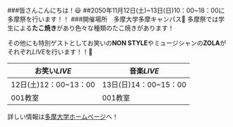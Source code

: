 ###皆さんこんにちは！:smiley:
##2050年11月12日(土)~13日(日)10：00~18：00に多摩祭を行います！！
###開催場所　多摩大学多摩キャンパス:school:
多摩祭では学生による**たこ焼き**があり色々な種類のたこ焼きがあります！

その他にも特別ゲストとしてお笑いの**NON STYLE**やミュージシャンの**ZOLA**がそれぞれ*LIVE*を行います！！:star2:

お笑い*LIVE*|音楽*LIVE*
-----------|---------
12日(土)12：00~13：00|13日(日)14：00~15：00
001教室|001教室
詳しい情報は[多摩大学ホームページ](http://www.tama.ac.jp/topics/news/2016/10/28-2016-in-tama.html)へ！
